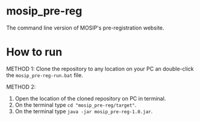 # mosip_pre-reg
 The command line version of MOSIP's pre-registration website.

# How to run
METHOD 1:
 Clone the repository to any location on your PC an double-click the `mosip_pre-reg-run.bat` file.

METHOD 2:
1. Open the location of the cloned repository on PC in terminal.
2. On the terminal type `cd "mosip_pre-reg/target"`.
3. On the terminal type `java -jar mosip_pre-reg-1.0.jar`.
